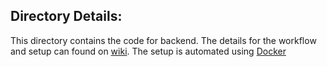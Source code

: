 ## Directory Details:
This directory contains the code for backend. The details for the workflow and setup can found on [wiki](https://github.com/lokesh45/TeamFormationAssistant/wiki/Project-Workflow). The setup is automated using [Docker](https://github.com/AmitMandliya/TeamFormationAssistant/wiki/Setting-Up-Development-Environment)
